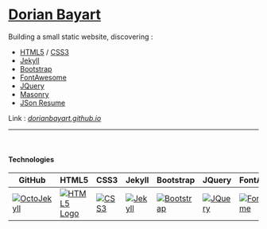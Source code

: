 # [Dorian Bayart](https://dorianbayart.github.io?utm_source=readme)


Building a small static website, discovering :
* [HTML5](http://www.w3schools.com/html/html5_intro.asp) / [CSS3](http://www.w3schools.com/css/css3_intro.asp)
* [Jekyll](https://jekyllrb.com/)
* [Bootstrap](http://getbootstrap.com/)
* [FontAwesome](https://fortawesome.github.io/Font-Awesome/)
* [JQuery](https://jquery.com/)
* [Masonry](http://masonry.desandro.com/)
* [JSon Resume](https://jsonresume.org/)

Link : *[dorianbayart.github.io](https://dorianbayart.github.io?utm_source=readme)*

---
<br />

#### Technologies

GitHub|HTML5|CSS3|Jekyll|Bootstrap|JQuery|FontAwesome|JSON
---|---|---|---|---|---|---|---
[![OctoJekyll](http://jekyllrb.com/img/octojekyll.png "OctoJekyll Logo")](http://jekyllrb.com/docs/github-pages/)|[![HTML5 Logo](https://www.w3.org/html/logo/downloads/HTML5_Logo.svg "HTML5 Logo")](http://www.w3schools.com/html/html5_intro.asp)|[![CSS3](https://upload.wikimedia.org/wikipedia/commons/thumb/d/d5/CSS3_logo_and_wordmark.svg/1000px-CSS3_logo_and_wordmark.svg.png "CSS3 Logo")](http://www.w3schools.com/css/css3_intro.asp)|[![Jekyll](https://raw.githubusercontent.com/jekyll/brand/master/jekyll-logo-black-red-transparent.png "Jekyll Logo")](https://jekyllrb.com/)|[![Bootstrap](http://livecode.com/wp-content/uploads/2014/03/bootstrap_logo-298x300.png "Bootstrap Logo")](http://getbootstrap.com/)|[![JQuery](https://upload.wikimedia.org/wikipedia/en/9/9e/JQuery_logo.svg "JQuery")](https://jquery.com/)|[![FontAwesome](https://www.drupal.org/files/project-images/font_awesome_logo.png "FontAwesome Logo")](https://fortawesome.github.io/Font-Awesome/)|[![JSON](https://upload.wikimedia.org/wikipedia/commons/c/c9/JSON_vector_logo.svg "JSon Logo")](http://json.org/)


